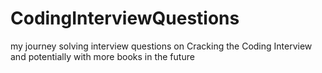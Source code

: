 # CodingInterviewQuestions
my journey solving interview questions on Cracking the Coding Interview and potentially with more books in the future
